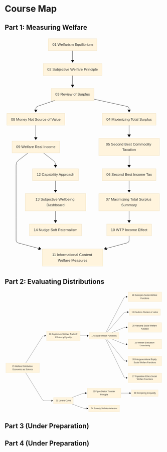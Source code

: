 

# Course Map
## Part 1: Measuring Welfare
<div style="max-width:500px;">
<svg aria-roledescription="flowchart-v2" 
     role="graphics-document document" 
     viewBox="0 0 600.3177490234375 884" 
     xmlns="http://www.w3.org/2000/svg" 
     style="width:100%; height:auto;"
     class="flowchart" 
     id="export-svg">
<style xmlns="http://www.w3.org/1999/xhtml">@import url("https://cdnjs.cloudflare.com/ajax/libs/font-awesome/6.2.0/css/all.min.css"); p {margin: 0;}</style><style>#export-svg{font-family:arial,sans-serif;font-size:14px;fill:#333;}@keyframes edge-animation-frame{from{stroke-dashoffset:0;}}@keyframes dash{to{stroke-dashoffset:0;}}#export-svg .edge-animation-slow{stroke-dasharray:9,5!important;stroke-dashoffset:900;animation:dash 50s linear infinite;stroke-linecap:round;}#export-svg .edge-animation-fast{stroke-dasharray:9,5!important;stroke-dashoffset:900;animation:dash 20s linear infinite;stroke-linecap:round;}#export-svg .error-icon{fill:#552222;}#export-svg .error-text{fill:#552222;stroke:#552222;}#export-svg .edge-thickness-normal{stroke-width:1px;}#export-svg .edge-thickness-thick{stroke-width:3.5px;}#export-svg .edge-pattern-solid{stroke-dasharray:0;}#export-svg .edge-thickness-invisible{stroke-width:0;fill:none;}#export-svg .edge-pattern-dashed{stroke-dasharray:3;}#export-svg .edge-pattern-dotted{stroke-dasharray:2;}#export-svg .marker{fill:#333333;stroke:#333333;}#export-svg .marker.cross{stroke:#333333;}#export-svg svg{font-family:arial,sans-serif;font-size:14px;}#export-svg p{margin:0;}#export-svg .label{font-family:arial,sans-serif;color:#333;}#export-svg .cluster-label text{fill:#333;}#export-svg .cluster-label span{color:#333;}#export-svg .cluster-label span p{background-color:transparent;}#export-svg .label text,#export-svg span{fill:#333;color:#333;}#export-svg .node rect,#export-svg .node circle,#export-svg .node ellipse,#export-svg .node polygon,#export-svg .node path{fill:#ECECFF;stroke:#B8B8FF;stroke-width:1px;}#export-svg .rough-node .label text,#export-svg .node .label text,#export-svg .image-shape .label,#export-svg .icon-shape .label{text-anchor:middle;}#export-svg .node .katex path{fill:#000;stroke:#000;stroke-width:1px;}#export-svg .rough-node .label,#export-svg .node .label,#export-svg .image-shape .label,#export-svg .icon-shape .label{text-align:center;}#export-svg .node.clickable{cursor:pointer;}#export-svg .root .anchor path{fill:#333333!important;stroke-width:0;stroke:#333333;}#export-svg .arrowheadPath{fill:#333333;}#export-svg .edgePath .path{stroke:#333333;stroke-width:1px;}#export-svg .flowchart-link{stroke:#333333;fill:none;}#export-svg .edgeLabel{background-color:rgba(232,232,232, 0.8);text-align:center;}#export-svg .edgeLabel p{background-color:rgba(232,232,232, 0.8);}#export-svg .edgeLabel rect{opacity:0.5;background-color:rgba(232,232,232, 0.8);fill:rgba(232,232,232, 0.8);}#export-svg .labelBkg{background-color:rgba(232, 232, 232, 0.5);}#export-svg .cluster rect{fill:#ffffde;stroke:#aaaa33;stroke-width:1px;}#export-svg .cluster text{fill:#333;}#export-svg .cluster span{color:#333;}#export-svg div.mermaidTooltip{position:absolute;text-align:center;max-width:200px;padding:2px;font-family:arial,sans-serif;font-size:12px;background:hsl(80, 100%, 96.2745098039%);border:1px solid #aaaa33;border-radius:2px;pointer-events:none;z-index:100;}#export-svg .flowchartTitleText{text-anchor:middle;font-size:18px;fill:#333;}#export-svg rect.text{fill:none;stroke-width:0;}#export-svg .icon-shape,#export-svg .image-shape{background-color:rgba(232,232,232, 0.8);text-align:center;}#export-svg .icon-shape p,#export-svg .image-shape p{background-color:rgba(232,232,232, 0.8);padding:2px;}#export-svg .icon-shape rect,#export-svg .image-shape rect{opacity:0.5;background-color:rgba(232,232,232, 0.8);fill:rgba(232,232,232, 0.8);}#export-svg .node .neo-node{stroke:#B8B8FF;}#export-svg [data-look="neo"].node rect,#export-svg [data-look="neo"].cluster rect,#export-svg [data-look="neo"].node polygon{stroke:#B8B8FF;filter:drop-shadow( 1px 2px 2px rgba(185,185,185,1));}#export-svg [data-look="neo"].node path{stroke:#B8B8FF;}#export-svg [data-look="neo"].node .outer-path{filter:drop-shadow( 1px 2px 2px rgba(185,185,185,1));}#export-svg [data-look="neo"].node .neo-line path{stroke:#B8B8FF;filter:none;}#export-svg [data-look="neo"].node circle{stroke:#B8B8FF;filter:drop-shadow( 1px 2px 2px rgba(185,185,185,1));}#export-svg [data-look="neo"].node circle .state-start{fill:#000000;}#export-svg [data-look="neo"].statediagram-cluster rect{fill:#ECECFF;stroke:#B8B8FF;stroke-width:1px;}#export-svg [data-look="neo"].icon-shape .icon{fill:#B8B8FF;filter:drop-shadow( 1px 2px 2px rgba(185,185,185,1));}#export-svg [data-look="neo"].icon-shape .icon-neo path{stroke:#B8B8FF;filter:drop-shadow( 1px 2px 2px rgba(185,185,185,1));}#export-svg :root{--mermaid-font-family:"trebuchet ms",verdana,arial,sans-serif;}</style><g><marker orient="auto" markerHeight="14" markerWidth="10.5" markerUnits="userSpaceOnUse" refY="7" refX="7.75" viewBox="0 0 11.5 14" class="marker flowchart-v2" id="export-svg_flowchart-v2-pointEnd"><path style="stroke-width: 0; stroke-dasharray: 1, 0;" class="arrowMarkerPath" d="M 0 0 L 11.5 7 L 0 14 z"/></marker><marker orient="auto" markerHeight="14" markerWidth="11.5" markerUnits="userSpaceOnUse" refY="7" refX="4" viewBox="0 0 11.5 14" class="marker flowchart-v2" id="export-svg_flowchart-v2-pointStart"><polygon style="stroke-width: 0; stroke-dasharray: 1, 0;" class="arrowMarkerPath" points="0,7 11.5,14 11.5,0"/></marker><marker orient="auto" markerHeight="14" markerWidth="10.5" markerUnits="userSpaceOnUse" refY="7" refX="11.5" viewBox="0 0 11.5 14" class="marker flowchart-v2" id="export-svg_flowchart-v2-pointEnd-margin"><path style="stroke-width: 0; stroke-dasharray: 1, 0;" class="arrowMarkerPath" d="M 0 0 L 11.5 7 L 0 14 z"/></marker><marker orient="auto" markerHeight="14" markerWidth="11.5" markerUnits="userSpaceOnUse" refY="7" refX="1" viewBox="0 0 11.5 14" class="marker flowchart-v2" id="export-svg_flowchart-v2-pointStart-margin"><polygon style="stroke-width: 0; stroke-dasharray: 1, 0;" class="arrowMarkerPath" points="0,7 11.5,14 11.5,0"/></marker><marker orient="auto" markerHeight="14" markerWidth="14" markerUnits="userSpaceOnUse" refX="10.75" refY="5" viewBox="0 0 10 10" class="marker flowchart-v2" id="export-svg_flowchart-v2-circleEnd"><circle style="stroke-width: 0; stroke-dasharray: 1, 0;" class="arrowMarkerPath" r="5" cy="5" cx="5"/></marker><marker orient="auto" markerHeight="14" markerWidth="14" markerUnits="userSpaceOnUse" refY="5" refX="0" viewBox="0 0 10 10" class="marker flowchart-v2" id="export-svg_flowchart-v2-circleStart"><circle style="stroke-width: 0; stroke-dasharray: 1, 0;" class="arrowMarkerPath" r="5" cy="5" cx="5"/></marker><marker orient="auto" markerHeight="14" markerWidth="14" markerUnits="userSpaceOnUse" refX="12.25" refY="5" viewBox="0 0 10 10" class="marker flowchart-v2" id="export-svg_flowchart-v2-circleEnd-margin"><circle style="stroke-width: 0; stroke-dasharray: 1, 0;" class="arrowMarkerPath" r="5" cy="5" cx="5"/></marker><marker orient="auto" markerHeight="14" markerWidth="14" markerUnits="userSpaceOnUse" refY="5" refX="-2" viewBox="0 0 10 10" class="marker flowchart-v2" id="export-svg_flowchart-v2-circleStart-margin"><circle style="stroke-width: 0; stroke-dasharray: 1, 0;" class="arrowMarkerPath" r="5" cy="5" cx="5"/></marker><marker orient="auto" markerHeight="12" markerWidth="12" markerUnits="userSpaceOnUse" refY="7.5" refX="17.7" viewBox="0 0 15 15" class="marker cross flowchart-v2" id="export-svg_flowchart-v2-crossEnd"><path style="stroke-width: 2.5;" class="arrowMarkerPath" d="M 1,1 L 14,14 M 1,14 L 14,1"/></marker><marker orient="auto" markerHeight="12" markerWidth="12" markerUnits="userSpaceOnUse" refY="7.5" refX="-3.5" viewBox="0 0 15 15" class="marker cross flowchart-v2" id="export-svg_flowchart-v2-crossStart"><path style="stroke-width: 2.5; stroke-dasharray: 1, 0;" class="arrowMarkerPath" d="M 1,1 L 14,14 M 1,14 L 14,1"/></marker><marker orient="auto" markerHeight="12" markerWidth="12" markerUnits="userSpaceOnUse" refY="7.5" refX="17.7" viewBox="0 0 15 15" class="marker cross flowchart-v2" id="export-svg_flowchart-v2-crossEnd-margin"><path style="stroke-width: 2.5;" class="arrowMarkerPath" d="M 1,1 L 14,14 M 1,14 L 14,1"/></marker><marker orient="auto" markerHeight="12" markerWidth="12" markerUnits="userSpaceOnUse" refY="7.5" refX="-3.5" viewBox="0 0 15 15" class="marker cross flowchart-v2" id="export-svg_flowchart-v2-crossStart-margin"><path style="stroke-width: 2.5; stroke-dasharray: 1, 0;" class="arrowMarkerPath" d="M 1,1 L 14,14 M 1,14 L 14,1"/></marker><g class="root"><g class="clusters"/><g class="edgePaths"><path marker-end="url(#export-svg_flowchart-v2-pointEnd-margin)" data-points="W3sieCI6MjU5LjgxNzcxMDg3NjQ2NDg0LCJ5Ijo1M30seyJ4IjoyNTkuODE3NzEwODc2NDY0ODQsInkiOjc4fSx7IngiOjI1OS44MTc3MTA4NzY0NjQ4NCwieSI6MTAzfV0=" data-id="L_T1_T2_0" data-et="edge" data-edge="true" style="stroke-dasharray: 0 0 37 9; stroke-dashoffset: 0;;" class="edge-thickness-normal edge-pattern-solid edge-thickness-normal edge-pattern-solid flowchart-link" id="L_T1_T2_0" d="M259.81771087646484,53L259.81771087646484,78L259.81771087646484,99"/><path marker-end="url(#export-svg_flowchart-v2-pointEnd-margin)" data-points="W3sieCI6MjU5LjgxNzcxMDg3NjQ2NDg0LCJ5IjoxNDh9LHsieCI6MjU5LjgxNzcxMDg3NjQ2NDg0LCJ5IjoxNzN9LHsieCI6MjU5LjgxNzcxMDg3NjQ2NDg0LCJ5IjoxOTh9XQ==" data-id="L_T2_T3_0" data-et="edge" data-edge="true" style="stroke-dasharray: 0 0 37 9; stroke-dashoffset: 0;;" class="edge-thickness-normal edge-pattern-solid edge-thickness-normal edge-pattern-solid flowchart-link" id="L_T2_T3_0" d="M259.81771087646484,148L259.81771087646484,173L259.81771087646484,194"/><path marker-end="url(#export-svg_flowchart-v2-pointEnd-margin)" data-points="W3sieCI6MzQxLjk2MzU0Njc1MjkyOTcsInkiOjIzOC41MjI3NTg0NDg2NDd9LHsieCI6NDc2LjMxNzcxMDg3NjQ2NDg0LCJ5IjoyNjh9LHsieCI6NDc2LjMxNzcxMDg3NjQ2NDg0LCJ5IjoyOTN9XQ==" data-id="L_T3_T4_0" data-et="edge" data-edge="true" style="stroke-dasharray: 0 0 147.2606964111328 9; stroke-dashoffset: 0;;" class="edge-thickness-normal edge-pattern-solid edge-thickness-normal edge-pattern-solid flowchart-link" id="L_T3_T4_0" d="M341.9635467529297,238.522758448647L468.52572039750345,266.2904408879877Q476.31771087646484,268 476.31771087646484,275.9773246130322L476.31771087646484,289"/><path marker-end="url(#export-svg_flowchart-v2-pointEnd-margin)" data-points="W3sieCI6NDc2LjMxNzcxMDg3NjQ2NDg0LCJ5IjozMzh9LHsieCI6NDc2LjMxNzcxMDg3NjQ2NDg0LCJ5IjozNjN9LHsieCI6NDc2LjMxNzcxMDg3NjQ2NDg0LCJ5IjozODh9XQ==" data-id="L_T4_T5_0" data-et="edge" data-edge="true" style="stroke-dasharray: 0 0 37 9; stroke-dashoffset: 0;;" class="edge-thickness-normal edge-pattern-solid edge-thickness-normal edge-pattern-solid flowchart-link" id="L_T4_T5_0" d="M476.31771087646484,338L476.31771087646484,363L476.31771087646484,384"/><path marker-end="url(#export-svg_flowchart-v2-pointEnd-margin)" data-points="W3sieCI6NDc2LjMxNzcxMDg3NjQ2NDg0LCJ5Ijo0NTR9LHsieCI6NDc2LjMxNzcxMDg3NjQ2NDg0LCJ5Ijo0Nzl9LHsieCI6NDc2LjMxNzcxMDg3NjQ2NDg0LCJ5Ijo1MDR9XQ==" data-id="L_T5_T6_0" data-et="edge" data-edge="true" style="stroke-dasharray: 0 0 37 9; stroke-dashoffset: 0;;" class="edge-thickness-normal edge-pattern-solid edge-thickness-normal edge-pattern-solid flowchart-link" id="L_T5_T6_0" d="M476.31771087646484,454L476.31771087646484,479L476.31771087646484,500"/><path marker-end="url(#export-svg_flowchart-v2-pointEnd-margin)" data-points="W3sieCI6NDc2LjMxNzcxMDg3NjQ2NDg0LCJ5Ijo1NDl9LHsieCI6NDc2LjMxNzcxMDg3NjQ2NDg0LCJ5Ijo1NzR9LHsieCI6NDc2LjMxNzcxMDg3NjQ2NDg0LCJ5Ijo1OTl9XQ==" data-id="L_T6_T7_0" data-et="edge" data-edge="true" style="stroke-dasharray: 0 0 37 9; stroke-dashoffset: 0;;" class="edge-thickness-normal edge-pattern-solid edge-thickness-normal edge-pattern-solid flowchart-link" id="L_T6_T7_0" d="M476.31771087646484,549L476.31771087646484,574L476.31771087646484,595"/><path marker-end="url(#export-svg_flowchart-v2-pointEnd-margin)" data-points="W3sieCI6MTkzLjAyODIzNzE5MjI1NDMyLCJ5IjoyNDN9LHsieCI6MTE4LjgxNzcxMDg3NjQ2NDg0LCJ5IjoyNjh9LHsieCI6MTE4LjgxNzcxMDg3NjQ2NDg0LCJ5IjoyOTN9XQ==" data-id="L_T3_T8_0" data-et="edge" data-edge="true" style="stroke-dasharray: 0 0 88.20733642578125 9; stroke-dashoffset: 0;;" class="edge-thickness-normal edge-pattern-solid edge-thickness-normal edge-pattern-solid flowchart-link" id="L_T3_T8_0" d="M193.02823719225432,243L126.93944295373687,265.26395550588353Q118.81771087646484,268 118.81771087646484,276.57020836437334L118.81771087646484,289"/><path marker-end="url(#export-svg_flowchart-v2-pointEnd-margin)" data-points="W3sieCI6MTE4LjgxNzcxMDg3NjQ2NDg0LCJ5IjozMzh9LHsieCI6MTE4LjgxNzcxMDg3NjQ2NDg0LCJ5IjozNjN9LHsieCI6MTE4LjgxNzcxMDg3NjQ2NDg0LCJ5IjozOTguNX1d" data-id="L_T8_T9_0" data-et="edge" data-edge="true" style="stroke-dasharray: 0 0 47.5 9; stroke-dashoffset: 0;;" class="edge-thickness-normal edge-pattern-solid edge-thickness-normal edge-pattern-solid flowchart-link" id="L_T8_T9_0" d="M118.81771087646484,338L118.81771087646484,363L118.81771087646484,394.5"/><path marker-end="url(#export-svg_flowchart-v2-pointEnd-margin)" data-points="W3sieCI6NDc2LjMxNzcxMDg3NjQ2NDg0LCJ5Ijo2NjV9LHsieCI6NDc2LjMxNzcxMDg3NjQ2NDg0LCJ5Ijo2OTB9LHsieCI6NDc2LjMxNzcxMDg3NjQ2NDg0LCJ5Ijo3MTV9XQ==" data-id="L_T7_T10_0" data-et="edge" data-edge="true" style="stroke-dasharray: 0 0 37 9; stroke-dashoffset: 0;;" class="edge-thickness-normal edge-pattern-solid edge-thickness-normal edge-pattern-solid flowchart-link" id="L_T7_T10_0" d="M476.31771087646484,665L476.31771087646484,690L476.31771087646484,711"/><path marker-end="url(#export-svg_flowchart-v2-pointEnd-margin)" data-points="W3sieCI6ODkuNTI4OTE3NzczMDE2NTYsInkiOjQ0My41fSx7IngiOjQzLjMxNzcxMDg3NjQ2NDg0NCwieSI6NDc5fSx7IngiOjQzLjMxNzcxMDg3NjQ2NDg0NCwieSI6NTI2LjV9LHsieCI6NDMuMzE3NzEwODc2NDY0ODQ0LCJ5Ijo1NzR9LHsieCI6NDMuMzE3NzEwODc2NDY0ODQ0LCJ5Ijo2MzJ9LHsieCI6NDMuMzE3NzEwODc2NDY0ODQ0LCJ5Ijo2OTB9LHsieCI6NDMuMzE3NzEwODc2NDY0ODQ0LCJ5Ijo3MzcuNX0seyJ4Ijo0My4zMTc3MTA4NzY0NjQ4NDQsInkiOjc4NX0seyJ4IjoxNDMuODE3NzEwODc2NDY0ODQsInkiOjgxMS45MjM3ODc1Mjg4Njg0fV0=" data-id="L_T9_T11_0" data-et="edge" data-edge="true" style="stroke-dasharray: 0 0 451.5704040527344 9; stroke-dashoffset: 0;;" class="edge-thickness-normal edge-pattern-solid edge-thickness-normal edge-pattern-solid flowchart-link" id="L_T9_T11_0" d="M89.52891777301656,443.5L52.28766915871272,472.10917112092216Q43.317710876464844,479 43.317710876464844,490.3112189540297L43.317710876464844,526.5L43.317710876464844,574L43.317710876464844,632L43.317710876464844,690L43.317710876464844,737.5L43.317710876464844,776.7868555466192Q43.317710876464844,785 51.25109998212317,787.1253421160656L139.95395849724414,810.8886945127261"/><path marker-end="url(#export-svg_flowchart-v2-pointEnd-margin)" data-points="W3sieCI6NDc2LjMxNzcxMDg3NjQ2NDg0LCJ5Ijo3NjB9LHsieCI6NDc2LjMxNzcxMDg3NjQ2NDg0LCJ5Ijo3ODV9LHsieCI6Mzc1LjgxNzcxMDg3NjQ2NDg0LCJ5Ijo4MTEuOTIzNzg3NTI4ODY4NH1d" data-id="L_T10_T11_0" data-et="edge" data-edge="true" style="stroke-dasharray: 0 0 113.833984375 9; stroke-dashoffset: 0;;" class="edge-thickness-normal edge-pattern-solid edge-thickness-normal edge-pattern-solid flowchart-link" id="L_T10_T11_0" d="M476.31771087646484,760L476.31771087646484,776.7868555466192Q476.31771087646484,785 468.38432177080654,787.1253421160656L379.6814632556855,810.8886945127261"/><path marker-end="url(#export-svg_flowchart-v2-pointEnd-margin)" data-points="W3sieCI6MTQ4LjEwNjUwMzk3OTkxMzEzLCJ5Ijo0NDMuNX0seyJ4IjoxOTQuMzE3NzEwODc2NDY0ODQsInkiOjQ3OX0seyJ4IjoxOTQuMzE3NzEwODc2NDY0ODQsInkiOjUwNH1d" data-id="L_T9_T12_0" data-et="edge" data-edge="true" style="stroke-dasharray: 0 0 68.84662628173828 9; stroke-dashoffset: 0;;" class="edge-thickness-normal edge-pattern-solid edge-thickness-normal edge-pattern-solid flowchart-link" id="L_T9_T12_0" d="M148.10650397991313,443.5L185.9910608181129,472.6033681670939Q194.31771087646484,479 194.31771087646484,489.5L194.31771087646484,500"/><path marker-end="url(#export-svg_flowchart-v2-pointEnd-margin)" data-points="W3sieCI6MTk0LjMxNzcxMDg3NjQ2NDg0LCJ5Ijo1NDl9LHsieCI6MTk0LjMxNzcxMDg3NjQ2NDg0LCJ5Ijo1NzR9LHsieCI6MTk0LjMxNzcxMDg3NjQ2NDg0LCJ5Ijo1OTl9XQ==" data-id="L_T12_T13_0" data-et="edge" data-edge="true" style="stroke-dasharray: 0 0 37 9; stroke-dashoffset: 0;;" class="edge-thickness-normal edge-pattern-solid edge-thickness-normal edge-pattern-solid flowchart-link" id="L_T12_T13_0" d="M194.31771087646484,549L194.31771087646484,574L194.31771087646484,595"/><path marker-end="url(#export-svg_flowchart-v2-pointEnd-margin)" data-points="W3sieCI6MTk0LjMxNzcxMDg3NjQ2NDg0LCJ5Ijo2NjV9LHsieCI6MTk0LjMxNzcxMDg3NjQ2NDg0LCJ5Ijo2OTB9LHsieCI6MTk0LjMxNzcxMDg3NjQ2NDg0LCJ5Ijo3MTV9XQ==" data-id="L_T13_T14_0" data-et="edge" data-edge="true" style="stroke-dasharray: 0 0 37 9; stroke-dashoffset: 0;;" class="edge-thickness-normal edge-pattern-solid edge-thickness-normal edge-pattern-solid flowchart-link" id="L_T13_T14_0" d="M194.31771087646484,665L194.31771087646484,690L194.31771087646484,711"/></g><g class="edgeLabels"><g class="edgeLabel"><g transform="translate(0, 0)" data-id="L_T1_T2_0" class="label"><foreignObject height="0" width="0"><div class="labelBkg" xmlns="http://www.w3.org/1999/xhtml" style="display: table-cell; white-space: normal; line-height: 1.5; max-width: 200px; text-align: center;"><span class="edgeLabel"></span></div></foreignObject></g></g><g class="edgeLabel"><g transform="translate(0, 0)" data-id="L_T2_T3_0" class="label"><foreignObject height="0" width="0"><div class="labelBkg" xmlns="http://www.w3.org/1999/xhtml" style="display: table-cell; white-space: normal; line-height: 1.5; max-width: 200px; text-align: center;"><span class="edgeLabel"></span></div></foreignObject></g></g><g class="edgeLabel"><g transform="translate(0, 0)" data-id="L_T3_T4_0" class="label"><foreignObject height="0" width="0"><div class="labelBkg" xmlns="http://www.w3.org/1999/xhtml" style="display: table-cell; white-space: normal; line-height: 1.5; max-width: 200px; text-align: center;"><span class="edgeLabel"></span></div></foreignObject></g></g><g class="edgeLabel"><g transform="translate(0, 0)" data-id="L_T4_T5_0" class="label"><foreignObject height="0" width="0"><div class="labelBkg" xmlns="http://www.w3.org/1999/xhtml" style="display: table-cell; white-space: normal; line-height: 1.5; max-width: 200px; text-align: center;"><span class="edgeLabel"></span></div></foreignObject></g></g><g class="edgeLabel"><g transform="translate(0, 0)" data-id="L_T5_T6_0" class="label"><foreignObject height="0" width="0"><div class="labelBkg" xmlns="http://www.w3.org/1999/xhtml" style="display: table-cell; white-space: normal; line-height: 1.5; max-width: 200px; text-align: center;"><span class="edgeLabel"></span></div></foreignObject></g></g><g class="edgeLabel"><g transform="translate(0, 0)" data-id="L_T6_T7_0" class="label"><foreignObject height="0" width="0"><div class="labelBkg" xmlns="http://www.w3.org/1999/xhtml" style="display: table-cell; white-space: normal; line-height: 1.5; max-width: 200px; text-align: center;"><span class="edgeLabel"></span></div></foreignObject></g></g><g class="edgeLabel"><g transform="translate(0, 0)" data-id="L_T3_T8_0" class="label"><foreignObject height="0" width="0"><div class="labelBkg" xmlns="http://www.w3.org/1999/xhtml" style="display: table-cell; white-space: normal; line-height: 1.5; max-width: 200px; text-align: center;"><span class="edgeLabel"></span></div></foreignObject></g></g><g class="edgeLabel"><g transform="translate(0, 0)" data-id="L_T8_T9_0" class="label"><foreignObject height="0" width="0"><div class="labelBkg" xmlns="http://www.w3.org/1999/xhtml" style="display: table-cell; white-space: normal; line-height: 1.5; max-width: 200px; text-align: center;"><span class="edgeLabel"></span></div></foreignObject></g></g><g class="edgeLabel"><g transform="translate(0, 0)" data-id="L_T7_T10_0" class="label"><foreignObject height="0" width="0"><div class="labelBkg" xmlns="http://www.w3.org/1999/xhtml" style="display: table-cell; white-space: normal; line-height: 1.5; max-width: 200px; text-align: center;"><span class="edgeLabel"></span></div></foreignObject></g></g><g class="edgeLabel"><g transform="translate(0, 0)" data-id="L_T9_T11_0" class="label"><foreignObject height="0" width="0"><div class="labelBkg" xmlns="http://www.w3.org/1999/xhtml" style="display: table-cell; white-space: normal; line-height: 1.5; max-width: 200px; text-align: center;"><span class="edgeLabel"></span></div></foreignObject></g></g><g class="edgeLabel"><g transform="translate(0, 0)" data-id="L_T10_T11_0" class="label"><foreignObject height="0" width="0"><div class="labelBkg" xmlns="http://www.w3.org/1999/xhtml" style="display: table-cell; white-space: normal; line-height: 1.5; max-width: 200px; text-align: center;"><span class="edgeLabel"></span></div></foreignObject></g></g><g class="edgeLabel"><g transform="translate(0, 0)" data-id="L_T9_T12_0" class="label"><foreignObject height="0" width="0"><div class="labelBkg" xmlns="http://www.w3.org/1999/xhtml" style="display: table-cell; white-space: normal; line-height: 1.5; max-width: 200px; text-align: center;"><span class="edgeLabel"></span></div></foreignObject></g></g><g class="edgeLabel"><g transform="translate(0, 0)" data-id="L_T12_T13_0" class="label"><foreignObject height="0" width="0"><div class="labelBkg" xmlns="http://www.w3.org/1999/xhtml" style="display: table-cell; white-space: normal; line-height: 1.5; max-width: 200px; text-align: center;"><span class="edgeLabel"></span></div></foreignObject></g></g><g class="edgeLabel"><g transform="translate(0, 0)" data-id="L_T13_T14_0" class="label"><foreignObject height="0" width="0"><div class="labelBkg" xmlns="http://www.w3.org/1999/xhtml" style="display: table-cell; white-space: normal; line-height: 1.5; max-width: 200px; text-align: center;"><span class="edgeLabel"></span></div></foreignObject></g></g></g><g class="nodes"><a transform="translate(259.81771087646484, 30.5)" data-look="neo" data-et="node" data-node="true" data-id="T1" xmlns:xlink="http://www.w3.org/1999/xlink" xlink:href="https://tsuyoshi-adachi.github.io/Normative-Political-Economy-Economic-Perspective/01_welfarism_equilibrium/"><g id="flowchart-T1-0" class="node default clickable"><rect stroke="url(#gradient)" height="45" width="186.5729217529297" y="-22.5" x="-93.28646087646484" data-id="T1" style="" class="basic label-container"/><g transform="translate(-77.28646087646484, -10.5)" style="" class="label"><rect/><foreignObject height="21" width="154.5729217529297"><div xmlns="http://www.w3.org/1999/xhtml" style="display: table-cell; white-space: normal; line-height: 1.5; max-width: 200px; text-align: center;"><span class="nodeLabel"><p>01 Welfarism Equilibrium</p></span></div></foreignObject></g></g></a><a transform="translate(259.81771087646484, 125.5)" data-look="neo" data-et="node" data-node="true" data-id="T2" xmlns:xlink="http://www.w3.org/1999/xlink" xlink:href="https://tsuyoshi-adachi.github.io/Normative-Political-Economy-Economic-Perspective/02-subjective-welfare-principle/"><g id="flowchart-T2-1" class="node default clickable"><rect stroke="url(#gradient)" height="45" width="225.5104217529297" y="-22.5" x="-112.75521087646484" data-id="T2" style="" class="basic label-container"/><g transform="translate(-96.75521087646484, -10.5)" style="" class="label"><rect/><foreignObject height="21" width="193.5104217529297"><div xmlns="http://www.w3.org/1999/xhtml" style="display: table-cell; white-space: normal; line-height: 1.5; max-width: 200px; text-align: center;"><span class="nodeLabel"><p>02 Subjective Welfare Principle</p></span></div></foreignObject></g></g></a><a transform="translate(259.81771087646484, 220.5)" data-look="neo" data-et="node" data-node="true" data-id="T3" xmlns:xlink="http://www.w3.org/1999/xlink" xlink:href="https://tsuyoshi-adachi.github.io/Normative-Political-Economy-Economic-Perspective/03-review-of-surplus/"><g id="flowchart-T3-2" class="node default clickable"><rect stroke="url(#gradient)" height="45" width="164.2916717529297" y="-22.5" x="-82.14583587646484" data-id="T3" style="" class="basic label-container"/><g transform="translate(-66.14583587646484, -10.5)" style="" class="label"><rect/><foreignObject height="21" width="132.2916717529297"><div xmlns="http://www.w3.org/1999/xhtml" style="display: table-cell; white-space: normal; line-height: 1.5; max-width: 200px; text-align: center;"><span class="nodeLabel"><p>03 Review of Surplus</p></span></div></foreignObject></g></g></a><a transform="translate(476.31771087646484, 315.5)" data-look="neo" data-et="node" data-node="true" data-id="T4" xmlns:xlink="http://www.w3.org/1999/xlink" xlink:href="https://tsuyoshi-adachi.github.io/Normative-Political-Economy-Economic-Perspective/04_maximizing_total_surplus/"><g id="flowchart-T4-3" class="node default clickable"><rect stroke="url(#gradient)" height="45" width="206.05209350585938" y="-22.5" x="-103.02604675292969" data-id="T4" style="" class="basic label-container"/><g transform="translate(-87.02604675292969, -10.5)" style="" class="label"><rect/><foreignObject height="21" width="174.05209350585938"><div xmlns="http://www.w3.org/1999/xhtml" style="display: table-cell; white-space: normal; line-height: 1.5; max-width: 200px; text-align: center;"><span class="nodeLabel"><p>04 Maximizing Total Surplus</p></span></div></foreignObject></g></g></a><a transform="translate(476.31771087646484, 421)" data-look="neo" data-et="node" data-node="true" data-id="T5" xmlns:xlink="http://www.w3.org/1999/xlink" xlink:href="https://tsuyoshi-adachi.github.io/Normative-Political-Economy-Economic-Perspective/05_second_best_commodity_taxation/"><g id="flowchart-T5-4" class="node default clickable"><rect stroke="url(#gradient)" height="66" width="232" y="-33" x="-116" data-id="T5" style="" class="basic label-container"/><g transform="translate(-100, -21)" style="" class="label"><rect/><foreignObject height="42" width="200"><div xmlns="http://www.w3.org/1999/xhtml" style="display: table; white-space: break-spaces; line-height: 1.5; max-width: 200px; text-align: center; width: 200px;"><span class="nodeLabel"><p>05 Second Best Commodity Taxation</p></span></div></foreignObject></g></g></a><a transform="translate(476.31771087646484, 526.5)" data-look="neo" data-et="node" data-node="true" data-id="T6" xmlns:xlink="http://www.w3.org/1999/xlink" xlink:href="https://tsuyoshi-adachi.github.io/Normative-Political-Economy-Economic-Perspective/06_second_best_income_tax/"><g id="flowchart-T6-5" class="node default clickable"><rect stroke="url(#gradient)" height="45" width="206.0729217529297" y="-22.5" x="-103.03646087646484" data-id="T6" style="" class="basic label-container"/><g transform="translate(-87.03646087646484, -10.5)" style="" class="label"><rect/><foreignObject height="21" width="174.0729217529297"><div xmlns="http://www.w3.org/1999/xhtml" style="display: table-cell; white-space: normal; line-height: 1.5; max-width: 200px; text-align: center;"><span class="nodeLabel"><p>06 Second Best Income Tax</p></span></div></foreignObject></g></g></a><a transform="translate(476.31771087646484, 632)" data-look="neo" data-et="node" data-node="true" data-id="T7" xmlns:xlink="http://www.w3.org/1999/xlink" xlink:href="https://tsuyoshi-adachi.github.io/Normative-Political-Economy-Economic-Perspective/07_maximizing_total_surplus_summary/"><g id="flowchart-T7-6" class="node default clickable"><rect stroke="url(#gradient)" height="66" width="232" y="-33" x="-116" data-id="T7" style="" class="basic label-container"/><g transform="translate(-100, -21)" style="" class="label"><rect/><foreignObject height="42" width="200"><div xmlns="http://www.w3.org/1999/xhtml" style="display: table; white-space: break-spaces; line-height: 1.5; max-width: 200px; text-align: center; width: 200px;"><span class="nodeLabel"><p>07 Maximizing Total Surplus Summary</p></span></div></foreignObject></g></g></a><a transform="translate(118.81771087646484, 315.5)" data-look="neo" data-et="node" data-node="true" data-id="T8" xmlns:xlink="http://www.w3.org/1999/xlink" xlink:href="https://tsuyoshi-adachi.github.io/Normative-Political-Economy-Economic-Perspective/08_money_not_source_of_value/"><g id="flowchart-T8-7" class="node default clickable"><rect stroke="url(#gradient)" height="45" width="221.6354217529297" y="-22.5" x="-110.81771087646484" data-id="T8" style="" class="basic label-container"/><g transform="translate(-94.81771087646484, -10.5)" style="" class="label"><rect/><foreignObject height="21" width="189.6354217529297"><div xmlns="http://www.w3.org/1999/xhtml" style="display: table-cell; white-space: normal; line-height: 1.5; max-width: 200px; text-align: center;"><span class="nodeLabel"><p>08 Money Not Source of Value</p></span></div></foreignObject></g></g></a><a transform="translate(118.81771087646484, 421)" data-look="neo" data-et="node" data-node="true" data-id="T9" xmlns:xlink="http://www.w3.org/1999/xlink" xlink:href="https://tsuyoshi-adachi.github.io/Normative-Political-Economy-Economic-Perspective/09_welfare_real_income/"><g id="flowchart-T9-8" class="node default clickable"><rect stroke="url(#gradient)" height="45" width="181.92709350585938" y="-22.5" x="-90.96354675292969" data-id="T9" style="" class="basic label-container"/><g transform="translate(-74.96354675292969, -10.5)" style="" class="label"><rect/><foreignObject height="21" width="149.92709350585938"><div xmlns="http://www.w3.org/1999/xhtml" style="display: table-cell; white-space: normal; line-height: 1.5; max-width: 200px; text-align: center;"><span class="nodeLabel"><p>09 Welfare Real Income</p></span></div></foreignObject></g></g></a><a transform="translate(476.31771087646484, 737.5)" data-look="neo" data-et="node" data-node="true" data-id="T10" xmlns:xlink="http://www.w3.org/1999/xlink" xlink:href="https://tsuyoshi-adachi.github.io/Normative-Political-Economy-Economic-Perspective/10_wtp_income_effect/"><g id="flowchart-T10-9" class="node default clickable"><rect stroke="url(#gradient)" height="45" width="171.55209350585938" y="-22.5" x="-85.77604675292969" data-id="T10" style="" class="basic label-container"/><g transform="translate(-69.77604675292969, -10.5)" style="" class="label"><rect/><foreignObject height="21" width="139.55209350585938"><div xmlns="http://www.w3.org/1999/xhtml" style="display: table-cell; white-space: normal; line-height: 1.5; max-width: 200px; text-align: center;"><span class="nodeLabel"><p>10 WTP Income Effect</p></span></div></foreignObject></g></g></a><a transform="translate(259.81771087646484, 843)" data-look="neo" data-et="node" data-node="true" data-id="T11" xmlns:xlink="http://www.w3.org/1999/xlink" xlink:href="https://tsuyoshi-adachi.github.io/Normative-Political-Economy-Economic-Perspective/11_informational_content_welfare_measures/"><g id="flowchart-T11-10" class="node default clickable"><rect stroke="url(#gradient)" height="66" width="232" y="-33" x="-116" data-id="T11" style="" class="basic label-container"/><g transform="translate(-100, -21)" style="" class="label"><rect/><foreignObject height="42" width="200"><div xmlns="http://www.w3.org/1999/xhtml" style="display: table; white-space: break-spaces; line-height: 1.5; max-width: 200px; text-align: center; width: 200px;"><span class="nodeLabel"><p>11 Informational Content Welfare Measures</p></span></div></foreignObject></g></g></a><a transform="translate(194.31771087646484, 526.5)" data-look="neo" data-et="node" data-node="true" data-id="T12" xmlns:xlink="http://www.w3.org/1999/xlink" xlink:href="https://tsuyoshi-adachi.github.io/Normative-Political-Economy-Economic-Perspective/12_capability_approach/"><g id="flowchart-T12-11" class="node default clickable"><rect stroke="url(#gradient)" height="45" width="175.98959350585938" y="-22.5" x="-87.99479675292969" data-id="T12" style="" class="basic label-container"/><g transform="translate(-71.99479675292969, -10.5)" style="" class="label"><rect/><foreignObject height="21" width="143.98959350585938"><div xmlns="http://www.w3.org/1999/xhtml" style="display: table-cell; white-space: normal; line-height: 1.5; max-width: 200px; text-align: center;"><span class="nodeLabel"><p>12 Capability Approach</p></span></div></foreignObject></g></g></a><a transform="translate(194.31771087646484, 632)" data-look="neo" data-et="node" data-node="true" data-id="T13" xmlns:xlink="http://www.w3.org/1999/xlink" xlink:href="https://tsuyoshi-adachi.github.io/Normative-Political-Economy-Economic-Perspective/13_subjective_wellbeing_dashboard/"><g id="flowchart-T13-12" class="node default clickable"><rect stroke="url(#gradient)" height="66" width="232" y="-33" x="-116" data-id="T13" style="" class="basic label-container"/><g transform="translate(-100, -21)" style="" class="label"><rect/><foreignObject height="42" width="200"><div xmlns="http://www.w3.org/1999/xhtml" style="display: table; white-space: break-spaces; line-height: 1.5; max-width: 200px; text-align: center; width: 200px;"><span class="nodeLabel"><p>13 Subjective Wellbeing Dashboard</p></span></div></foreignObject></g></g></a><a transform="translate(194.31771087646484, 737.5)" data-look="neo" data-et="node" data-node="true" data-id="T14" xmlns:xlink="http://www.w3.org/1999/xlink" xlink:href="https://tsuyoshi-adachi.github.io/Normative-Political-Economy-Economic-Perspective/14_nudge_soft_paternalism/"><g id="flowchart-T14-13" class="node default clickable"><rect stroke="url(#gradient)" height="45" width="199.3229217529297" y="-22.5" x="-99.66146087646484" data-id="T14" style="" class="basic label-container"/><g transform="translate(-83.66146087646484, -10.5)" style="" class="label"><rect/><foreignObject height="21" width="167.3229217529297"><div xmlns="http://www.w3.org/1999/xhtml" style="display: table-cell; white-space: normal; line-height: 1.5; max-width: 200px; text-align: center;"><span class="nodeLabel"><p>14 Nudge Soft Paternalism</p></span></div></foreignObject></g></g></a></g></g></g><defs><filter width="130%" height="130%" id="drop-shadow"><feDropShadow flood-color="#FFFFFF" flood-opacity="0.06" stdDeviation="0" dy="4" dx="4"/></filter></defs><defs><filter width="150%" height="150%" id="drop-shadow-small"><feDropShadow flood-color="#FFFFFF" flood-opacity="0.06" stdDeviation="0" dy="2" dx="2"/></filter></defs></svg>
</div>



## Part 2: Evaluating Distributions
<div style="max-width:1000px;">
  <svg aria-roledescription="flowchart-v2" 
       role="graphics-document document" 
       viewBox="0 0 1094 841.5" 
       xmlns="http://www.w3.org/2000/svg" 
       style="width:100%; height:auto;"
       class="flowchart" 
       id="export-svg"><style xmlns="http://www.w3.org/1999/xhtml">@import url("https://cdnjs.cloudflare.com/ajax/libs/font-awesome/6.2.0/css/all.min.css"); p {margin: 0;}</style><style>#export-svg{font-family:arial,sans-serif;font-size:14px;fill:#333;}@keyframes edge-animation-frame{from{stroke-dashoffset:0;}}@keyframes dash{to{stroke-dashoffset:0;}}#export-svg .edge-animation-slow{stroke-dasharray:9,5!important;stroke-dashoffset:900;animation:dash 50s linear infinite;stroke-linecap:round;}#export-svg .edge-animation-fast{stroke-dasharray:9,5!important;stroke-dashoffset:900;animation:dash 20s linear infinite;stroke-linecap:round;}#export-svg .error-icon{fill:hsl(220.5882352941, 100%, 98.3333333333%);}#export-svg .error-text{fill:rgb(8.5000000002, 5.7500000001, 0);stroke:rgb(8.5000000002, 5.7500000001, 0);}#export-svg .edge-thickness-normal{stroke-width:1px;}#export-svg .edge-thickness-thick{stroke-width:3.5px;}#export-svg .edge-pattern-solid{stroke-dasharray:0;}#export-svg .edge-thickness-invisible{stroke-width:0;fill:none;}#export-svg .edge-pattern-dashed{stroke-dasharray:3;}#export-svg .edge-pattern-dotted{stroke-dasharray:2;}#export-svg .marker{fill:#0b0b0b;stroke:#0b0b0b;}#export-svg .marker.cross{stroke:#0b0b0b;}#export-svg svg{font-family:arial,sans-serif;font-size:14px;}#export-svg p{margin:0;}#export-svg .label{font-family:arial,sans-serif;color:#333;}#export-svg .cluster-label text{fill:rgb(8.5000000002, 5.7500000001, 0);}#export-svg .cluster-label span{color:rgb(8.5000000002, 5.7500000001, 0);}#export-svg .cluster-label span p{background-color:transparent;}#export-svg .label text,#export-svg span{fill:#333;color:#333;}#export-svg .node rect,#export-svg .node circle,#export-svg .node ellipse,#export-svg .node polygon,#export-svg .node path{fill:#fff4dd;stroke:hsl(40.5882352941, 60%, 83.3333333333%);stroke-width:1px;}#export-svg .rough-node .label text,#export-svg .node .label text,#export-svg .image-shape .label,#export-svg .icon-shape .label{text-anchor:middle;}#export-svg .node .katex path{fill:#000;stroke:#000;stroke-width:1px;}#export-svg .rough-node .label,#export-svg .node .label,#export-svg .image-shape .label,#export-svg .icon-shape .label{text-align:center;}#export-svg .node.clickable{cursor:pointer;}#export-svg .root .anchor path{fill:#0b0b0b!important;stroke-width:0;stroke:#0b0b0b;}#export-svg .arrowheadPath{fill:#0b0b0b;}#export-svg .edgePath .path{stroke:#0b0b0b;stroke-width:1px;}#export-svg .flowchart-link{stroke:#0b0b0b;fill:none;}#export-svg .edgeLabel{background-color:hsl(-79.4117647059, 100%, 93.3333333333%);text-align:center;}#export-svg .edgeLabel p{background-color:hsl(-79.4117647059, 100%, 93.3333333333%);}#export-svg .edgeLabel rect{opacity:0.5;background-color:hsl(-79.4117647059, 100%, 93.3333333333%);fill:hsl(-79.4117647059, 100%, 93.3333333333%);}#export-svg .labelBkg{background-color:rgba(243.9999999999, 220.9999999998, 255, 0.5);}#export-svg .cluster rect{fill:#FFFFF8;stroke:hsl(220.5882352941, 60%, 88.3333333333%);stroke-width:1px;}#export-svg .cluster text{fill:rgb(8.5000000002, 5.7500000001, 0);}#export-svg .cluster span{color:rgb(8.5000000002, 5.7500000001, 0);}#export-svg div.mermaidTooltip{position:absolute;text-align:center;max-width:200px;padding:2px;font-family:arial,sans-serif;font-size:12px;background:hsl(220.5882352941, 100%, 98.3333333333%);border:1px solid hsl(220.5882352941, 60%, 88.3333333333%);border-radius:2px;pointer-events:none;z-index:100;}#export-svg .flowchartTitleText{text-anchor:middle;font-size:18px;fill:#333;}#export-svg rect.text{fill:none;stroke-width:0;}#export-svg .icon-shape,#export-svg .image-shape{background-color:hsl(-79.4117647059, 100%, 93.3333333333%);text-align:center;}#export-svg .icon-shape p,#export-svg .image-shape p{background-color:hsl(-79.4117647059, 100%, 93.3333333333%);padding:2px;}#export-svg .icon-shape rect,#export-svg .image-shape rect{opacity:0.5;background-color:hsl(-79.4117647059, 100%, 93.3333333333%);fill:hsl(-79.4117647059, 100%, 93.3333333333%);}#export-svg .node .neo-node{stroke:hsl(40.5882352941, 60%, 83.3333333333%);}#export-svg [data-look="neo"].node rect,#export-svg [data-look="neo"].cluster rect,#export-svg [data-look="neo"].node polygon{stroke:url(#export-svg-gradient);filter:drop-shadow( 1px 2px 2px rgba(185,185,185,1));}#export-svg [data-look="neo"].node path{stroke:url(#export-svg-gradient);}#export-svg [data-look="neo"].node .outer-path{filter:drop-shadow( 1px 2px 2px rgba(185,185,185,1));}#export-svg [data-look="neo"].node .neo-line path{stroke:hsl(40.5882352941, 60%, 83.3333333333%);filter:none;}#export-svg [data-look="neo"].node circle{stroke:url(#export-svg-gradient);filter:drop-shadow( 1px 2px 2px rgba(185,185,185,1));}#export-svg [data-look="neo"].node circle .state-start{fill:#000000;}#export-svg [data-look="neo"].statediagram-cluster rect{fill:#fff4dd;stroke:url(#export-svg-gradient);stroke-width:1px;}#export-svg [data-look="neo"].icon-shape .icon{fill:url(#export-svg-gradient);filter:drop-shadow( 1px 2px 2px rgba(185,185,185,1));}#export-svg [data-look="neo"].icon-shape .icon-neo path{stroke:url(#export-svg-gradient);filter:drop-shadow( 1px 2px 2px rgba(185,185,185,1));}#export-svg :root{--mermaid-font-family:"trebuchet ms",verdana,arial,sans-serif;}</style><g><marker orient="auto" markerHeight="14" markerWidth="10.5" markerUnits="userSpaceOnUse" refY="7" refX="7.75" viewBox="0 0 11.5 14" class="marker flowchart-v2" id="export-svg_flowchart-v2-pointEnd"><path style="stroke-width: 0; stroke-dasharray: 1, 0;" class="arrowMarkerPath" d="M 0 0 L 11.5 7 L 0 14 z"/></marker><marker orient="auto" markerHeight="14" markerWidth="11.5" markerUnits="userSpaceOnUse" refY="7" refX="4" viewBox="0 0 11.5 14" class="marker flowchart-v2" id="export-svg_flowchart-v2-pointStart"><polygon style="stroke-width: 0; stroke-dasharray: 1, 0;" class="arrowMarkerPath" points="0,7 11.5,14 11.5,0"/></marker><marker orient="auto" markerHeight="14" markerWidth="10.5" markerUnits="userSpaceOnUse" refY="7" refX="11.5" viewBox="0 0 11.5 14" class="marker flowchart-v2" id="export-svg_flowchart-v2-pointEnd-margin"><path style="stroke-width: 0; stroke-dasharray: 1, 0;" class="arrowMarkerPath" d="M 0 0 L 11.5 7 L 0 14 z"/></marker><marker orient="auto" markerHeight="14" markerWidth="11.5" markerUnits="userSpaceOnUse" refY="7" refX="1" viewBox="0 0 11.5 14" class="marker flowchart-v2" id="export-svg_flowchart-v2-pointStart-margin"><polygon style="stroke-width: 0; stroke-dasharray: 1, 0;" class="arrowMarkerPath" points="0,7 11.5,14 11.5,0"/></marker><marker orient="auto" markerHeight="14" markerWidth="14" markerUnits="userSpaceOnUse" refX="10.75" refY="5" viewBox="0 0 10 10" class="marker flowchart-v2" id="export-svg_flowchart-v2-circleEnd"><circle style="stroke-width: 0; stroke-dasharray: 1, 0;" class="arrowMarkerPath" r="5" cy="5" cx="5"/></marker><marker orient="auto" markerHeight="14" markerWidth="14" markerUnits="userSpaceOnUse" refY="5" refX="0" viewBox="0 0 10 10" class="marker flowchart-v2" id="export-svg_flowchart-v2-circleStart"><circle style="stroke-width: 0; stroke-dasharray: 1, 0;" class="arrowMarkerPath" r="5" cy="5" cx="5"/></marker><marker orient="auto" markerHeight="14" markerWidth="14" markerUnits="userSpaceOnUse" refX="12.25" refY="5" viewBox="0 0 10 10" class="marker flowchart-v2" id="export-svg_flowchart-v2-circleEnd-margin"><circle style="stroke-width: 0; stroke-dasharray: 1, 0;" class="arrowMarkerPath" r="5" cy="5" cx="5"/></marker><marker orient="auto" markerHeight="14" markerWidth="14" markerUnits="userSpaceOnUse" refY="5" refX="-2" viewBox="0 0 10 10" class="marker flowchart-v2" id="export-svg_flowchart-v2-circleStart-margin"><circle style="stroke-width: 0; stroke-dasharray: 1, 0;" class="arrowMarkerPath" r="5" cy="5" cx="5"/></marker><marker orient="auto" markerHeight="12" markerWidth="12" markerUnits="userSpaceOnUse" refY="7.5" refX="17.7" viewBox="0 0 15 15" class="marker cross flowchart-v2" id="export-svg_flowchart-v2-crossEnd"><path style="stroke-width: 2.5;" class="arrowMarkerPath" d="M 1,1 L 14,14 M 1,14 L 14,1"/></marker><marker orient="auto" markerHeight="12" markerWidth="12" markerUnits="userSpaceOnUse" refY="7.5" refX="-3.5" viewBox="0 0 15 15" class="marker cross flowchart-v2" id="export-svg_flowchart-v2-crossStart"><path style="stroke-width: 2.5; stroke-dasharray: 1, 0;" class="arrowMarkerPath" d="M 1,1 L 14,14 M 1,14 L 14,1"/></marker><marker orient="auto" markerHeight="12" markerWidth="12" markerUnits="userSpaceOnUse" refY="7.5" refX="17.7" viewBox="0 0 15 15" class="marker cross flowchart-v2" id="export-svg_flowchart-v2-crossEnd-margin"><path style="stroke-width: 2.5;" class="arrowMarkerPath" d="M 1,1 L 14,14 M 1,14 L 14,1"/></marker><marker orient="auto" markerHeight="12" markerWidth="12" markerUnits="userSpaceOnUse" refY="7.5" refX="-3.5" viewBox="0 0 15 15" class="marker cross flowchart-v2" id="export-svg_flowchart-v2-crossStart-margin"><path style="stroke-width: 2.5; stroke-dasharray: 1, 0;" class="arrowMarkerPath" d="M 1,1 L 14,14 M 1,14 L 14,1"/></marker><g class="root"><g class="clusters"/><g class="edgePaths"><path marker-end="url(#export-svg_flowchart-v2-pointEnd-margin)" data-points="W3sieCI6MTQ1LjAwNjc3MjAwOTAyOTMzLCJ5Ijo0OTguNX0seyJ4IjoyNjUsInkiOjMxMH0seyJ4IjoyOTAsInkiOjMxMH1d" data-id="L_node15_node16_0" data-et="edge" data-edge="true" style="stroke-dasharray: 0 0 233.76510620117188 9; stroke-dashoffset: 0;;" class="edge-thickness-normal edge-pattern-solid edge-thickness-normal edge-pattern-solid flowchart-link" id="L_node15_node16_0" d="M145.00677200902933,498.5L259.41957681089707,318.76640947791697Q265,310 275.3918746193355,310L286,310"/><path marker-end="url(#export-svg_flowchart-v2-pointEnd-margin)" data-points="W3sieCI6MTQ0LjUyMDM5NjkxMjg5OTY4LCJ5Ijo1NjQuNX0seyJ4IjoyNjUsInkiOjc1OC4yNX0seyJ4IjozMzguMjQ0Nzg5MTIzNTM1MTYsInkiOjc1OC4yNX1d" data-id="L_node15_node21_0" data-et="edge" data-edge="true" style="stroke-dasharray: 0 0 286.6946105957031 9; stroke-dashoffset: 0;;" class="edge-thickness-normal edge-pattern-solid edge-thickness-normal edge-pattern-solid flowchart-link" id="L_node15_node21_0" d="M144.52039691289968,564.5L259.5646528175605,749.5091136622826Q265,758.25 275.2930118508893,758.25L334.24478912353516,758.25"/><path marker-end="url(#export-svg_flowchart-v2-pointEnd-margin)" data-points="W3sieCI6NTIyLCJ5IjozMTB9LHsieCI6NTQ3LCJ5IjozMTB9LHsieCI6NTg0Ljk3Mzk2MDg3NjQ2NDgsInkiOjMxMH1d" data-id="L_node16_node17_0" data-et="edge" data-edge="true" style="stroke-dasharray: 0 0 49.97393798828125 9; stroke-dashoffset: 0;;" class="edge-thickness-normal edge-pattern-solid edge-thickness-normal edge-pattern-solid flowchart-link" id="L_node16_node17_0" d="M522,310L547,310L580.9739608764648,310"/><path marker-end="url(#export-svg_flowchart-v2-pointEnd-margin)" data-points="W3sieCI6Njk5Ljc5MzY4MDI5NzM5NzcsInkiOjI4Ny41fSx7IngiOjgyOSwieSI6NDF9LHsieCI6ODU0LCJ5Ijo0MX1d" data-id="L_node17_node18_0" data-et="edge" data-edge="true" style="stroke-dasharray: 0 0 288.47998046875 9; stroke-dashoffset: 0;;" class="edge-thickness-normal edge-pattern-solid edge-thickness-normal edge-pattern-solid flowchart-link" id="L_node17_node18_0" d="M699.7936802973977,287.5L824.515026284653,49.55643921580384Q829,41 838.6606232346106,41L850,41"/><path marker-end="url(#export-svg_flowchart-v2-pointEnd-margin)" data-points="W3sieCI6NzA3LjQwMzY2OTcyNDc3MDcsInkiOjI4Ny41fSx7IngiOjgyOSwieSI6MTQ2LjV9LHsieCI6ODYyLjU1NzI4OTEyMzUzNTIsInkiOjE0Ni41fV0=" data-id="L_node17_node19_0" data-et="edge" data-edge="true" style="stroke-dasharray: 0 0 205.3067626953125 9; stroke-dashoffset: 0;;" class="edge-thickness-normal edge-pattern-solid edge-thickness-normal edge-pattern-solid flowchart-link" id="L_node17_node19_0" d="M707.4036697247707,287.5L821.1596959387015,155.5914164115057Q829,146.5 841.0051747234686,146.5L858.5572891235352,146.5"/><path marker-end="url(#export-svg_flowchart-v2-pointEnd-margin)" data-points="W3sieCI6NzQyLjY5ODI3NTg2MjA2OSwieSI6Mjg3LjV9LHsieCI6ODI5LCJ5IjoyNTJ9LHsieCI6ODU0LCJ5IjoyNTJ9XQ==" data-id="L_node17_node20_0" data-et="edge" data-edge="true" style="stroke-dasharray: 0 0 105.05278015136719 9; stroke-dashoffset: 0;;" class="edge-thickness-normal edge-pattern-solid edge-thickness-normal edge-pattern-solid flowchart-link" id="L_node17_node20_0" d="M742.698275862069,287.5L819.2894543003769,255.99440886934852Q829,252 839.5,252L850,252"/><path marker-end="url(#export-svg_flowchart-v2-pointEnd-margin)" data-points="W3sieCI6NzQyLjY5ODI3NTg2MjA2OSwieSI6MzMyLjV9LHsieCI6ODI5LCJ5IjozNjh9LHsieCI6ODU0LCJ5IjozNjh9XQ==" data-id="L_node17_node25_0" data-et="edge" data-edge="true" style="stroke-dasharray: 0 0 105.05278015136719 9; stroke-dashoffset: 0;;" class="edge-thickness-normal edge-pattern-solid edge-thickness-normal edge-pattern-solid flowchart-link" id="L_node17_node25_0" d="M742.698275862069,332.5L819.2894543003769,364.00559113065145Q829,368 839.5,368L850,368"/><path marker-end="url(#export-svg_flowchart-v2-pointEnd-margin)" data-points="W3sieCI6NzA2LjIzMjc1ODYyMDY4OTcsInkiOjMzMi41fSx7IngiOjgyOSwieSI6NDg0fSx7IngiOjg1NCwieSI6NDg0fV0=" data-id="L_node17_node26_0" data-et="edge" data-edge="true" style="stroke-dasharray: 0 0 205.6488800048828 9; stroke-dashoffset: 0;;" class="edge-thickness-normal edge-pattern-solid edge-thickness-normal edge-pattern-solid flowchart-link" id="L_node17_node26_0" d="M706.2327586206897,332.5L822.3893732680915,475.8422053095597Q829,484 839.5,484L850,484"/><path marker-end="url(#export-svg_flowchart-v2-pointEnd-margin)" data-points="W3sieCI6Njk4LjkzOTY1NTE3MjQxMzgsInkiOjMzMi41fSx7IngiOjgyOSwieSI6NjAwfSx7IngiOjg1NCwieSI6NjAwfV0=" data-id="L_node17_node27_0" data-et="edge" data-edge="true" style="stroke-dasharray: 0 0 307.56048583984375 9; stroke-dashoffset: 0;;" class="edge-thickness-normal edge-pattern-solid edge-thickness-normal edge-pattern-solid flowchart-link" id="L_node17_node27_0" d="M698.9396551724138,332.5L824.8783211801771,591.5227882429175Q829,600 838.4260996954305,600L850,600"/><path marker-end="url(#export-svg_flowchart-v2-pointEnd-margin)" data-points="W3sieCI6NDY2LjE0MjE4MDA5NDc4Njc0LCJ5Ijo3MzUuNzV9LHsieCI6NTQ3LCJ5Ijo3MDUuNX0seyJ4Ijo1NzIsInkiOjcwNS41fV0=" data-id="L_node21_node22_0" data-et="edge" data-edge="true" style="stroke-dasharray: 0 0 98.10774230957031 9; stroke-dashoffset: 0;;" class="edge-thickness-normal edge-pattern-solid edge-thickness-normal edge-pattern-solid flowchart-link" id="L_node21_node22_0" d="M466.14218009478674,735.75L537.1656802938166,709.1791515212849Q547,705.5 557.5,705.5L568,705.5"/><path marker-end="url(#export-svg_flowchart-v2-pointEnd-margin)" data-points="W3sieCI6NDY2LjE0MjE4MDA5NDc4Njc0LCJ5Ijo3ODAuNzV9LHsieCI6NTQ3LCJ5Ijo4MTF9LHsieCI6NTgxLjQ3Mzk2MDg3NjQ2NDgsInkiOjgxMX1d" data-id="L_node21_node24_0" data-et="edge" data-edge="true" style="stroke-dasharray: 0 0 107.48095703125 9; stroke-dashoffset: 0;;" class="edge-thickness-normal edge-pattern-solid edge-thickness-normal edge-pattern-solid flowchart-link" id="L_node21_node24_0" d="M466.14218009478674,780.75L532.729015525101,805.6610324038942Q547,811 562.2369804382324,811L577.4739608764648,811"/><path marker-end="url(#export-svg_flowchart-v2-pointEnd-margin)" data-points="W3sieCI6ODA0LCJ5Ijo3MDUuNX0seyJ4Ijo4MjksInkiOjcwNS41fSx7IngiOjg3OC4xMTk3ODkxMjM1MzUyLCJ5Ijo3MDUuNX1d" data-id="L_node22_node23_0" data-et="edge" data-edge="true" style="stroke-dasharray: 0 0 61.11981201171875 9; stroke-dashoffset: 0;;" class="edge-thickness-normal edge-pattern-solid edge-thickness-normal edge-pattern-solid flowchart-link" id="L_node22_node23_0" d="M804,705.5L829,705.5L874.1197891235352,705.5"/></g><g class="edgeLabels"><g class="edgeLabel"><g transform="translate(0, 0)" data-id="L_node15_node16_0" class="label"><foreignObject height="0" width="0"><div class="labelBkg" xmlns="http://www.w3.org/1999/xhtml" style="display: table-cell; white-space: normal; line-height: 1.5; max-width: 200px; text-align: center;"><span class="edgeLabel"></span></div></foreignObject></g></g><g class="edgeLabel"><g transform="translate(0, 0)" data-id="L_node15_node21_0" class="label"><foreignObject height="0" width="0"><div class="labelBkg" xmlns="http://www.w3.org/1999/xhtml" style="display: table-cell; white-space: normal; line-height: 1.5; max-width: 200px; text-align: center;"><span class="edgeLabel"></span></div></foreignObject></g></g><g class="edgeLabel"><g transform="translate(0, 0)" data-id="L_node16_node17_0" class="label"><foreignObject height="0" width="0"><div class="labelBkg" xmlns="http://www.w3.org/1999/xhtml" style="display: table-cell; white-space: normal; line-height: 1.5; max-width: 200px; text-align: center;"><span class="edgeLabel"></span></div></foreignObject></g></g><g class="edgeLabel"><g transform="translate(0, 0)" data-id="L_node17_node18_0" class="label"><foreignObject height="0" width="0"><div class="labelBkg" xmlns="http://www.w3.org/1999/xhtml" style="display: table-cell; white-space: normal; line-height: 1.5; max-width: 200px; text-align: center;"><span class="edgeLabel"></span></div></foreignObject></g></g><g class="edgeLabel"><g transform="translate(0, 0)" data-id="L_node17_node19_0" class="label"><foreignObject height="0" width="0"><div class="labelBkg" xmlns="http://www.w3.org/1999/xhtml" style="display: table-cell; white-space: normal; line-height: 1.5; max-width: 200px; text-align: center;"><span class="edgeLabel"></span></div></foreignObject></g></g><g class="edgeLabel"><g transform="translate(0, 0)" data-id="L_node17_node20_0" class="label"><foreignObject height="0" width="0"><div class="labelBkg" xmlns="http://www.w3.org/1999/xhtml" style="display: table-cell; white-space: normal; line-height: 1.5; max-width: 200px; text-align: center;"><span class="edgeLabel"></span></div></foreignObject></g></g><g class="edgeLabel"><g transform="translate(0, 0)" data-id="L_node17_node25_0" class="label"><foreignObject height="0" width="0"><div class="labelBkg" xmlns="http://www.w3.org/1999/xhtml" style="display: table-cell; white-space: normal; line-height: 1.5; max-width: 200px; text-align: center;"><span class="edgeLabel"></span></div></foreignObject></g></g><g class="edgeLabel"><g transform="translate(0, 0)" data-id="L_node17_node26_0" class="label"><foreignObject height="0" width="0"><div class="labelBkg" xmlns="http://www.w3.org/1999/xhtml" style="display: table-cell; white-space: normal; line-height: 1.5; max-width: 200px; text-align: center;"><span class="edgeLabel"></span></div></foreignObject></g></g><g class="edgeLabel"><g transform="translate(0, 0)" data-id="L_node17_node27_0" class="label"><foreignObject height="0" width="0"><div class="labelBkg" xmlns="http://www.w3.org/1999/xhtml" style="display: table-cell; white-space: normal; line-height: 1.5; max-width: 200px; text-align: center;"><span class="edgeLabel"></span></div></foreignObject></g></g><g class="edgeLabel"><g transform="translate(0, 0)" data-id="L_node21_node22_0" class="label"><foreignObject height="0" width="0"><div class="labelBkg" xmlns="http://www.w3.org/1999/xhtml" style="display: table-cell; white-space: normal; line-height: 1.5; max-width: 200px; text-align: center;"><span class="edgeLabel"></span></div></foreignObject></g></g><g class="edgeLabel"><g transform="translate(0, 0)" data-id="L_node21_node24_0" class="label"><foreignObject height="0" width="0"><div class="labelBkg" xmlns="http://www.w3.org/1999/xhtml" style="display: table-cell; white-space: normal; line-height: 1.5; max-width: 200px; text-align: center;"><span class="edgeLabel"></span></div></foreignObject></g></g><g class="edgeLabel"><g transform="translate(0, 0)" data-id="L_node22_node23_0" class="label"><foreignObject height="0" width="0"><div class="labelBkg" xmlns="http://www.w3.org/1999/xhtml" style="display: table-cell; white-space: normal; line-height: 1.5; max-width: 200px; text-align: center;"><span class="edgeLabel"></span></div></foreignObject></g></g></g><g class="nodes"><a transform="translate(124, 531.5)" data-look="neo" data-et="node" data-node="true" data-id="node15" xmlns:xlink="http://www.w3.org/1999/xlink" xlink:href="https://tsuyoshi-adachi.github.io/Normative-Political-Economy-Economic-Perspective/15_welfare_distribution_economics_as_science/"><g id="flowchart-node15-0" class="node default clickable"><rect stroke="url(#gradient)" height="66" width="232" y="-33" x="-116" data-id="node15" style="" class="basic label-container"/><g transform="translate(-100, -21)" style="" class="label"><rect/><foreignObject height="42" width="200"><div xmlns="http://www.w3.org/1999/xhtml" style="display: table; white-space: break-spaces; line-height: 1.5; max-width: 200px; text-align: center; width: 200px;"><span class="nodeLabel"><p>15 Welfare Distribution Economics as Science</p></span></div></foreignObject></g></g></a><a transform="translate(406, 310)" data-look="neo" data-et="node" data-node="true" data-id="node16" xmlns:xlink="http://www.w3.org/1999/xlink" xlink:href="https://tsuyoshi-adachi.github.io/Normative-Political-Economy-Economic-Perspective/16_equilibrium_welfare_tradeoff_efficiency_equality/"><g id="flowchart-node16-1" class="node default clickable"><rect stroke="url(#gradient)" height="66" width="232" y="-33" x="-116" data-id="node16" style="" class="basic label-container"/><g transform="translate(-100, -21)" style="" class="label"><rect/><foreignObject height="42" width="200"><div xmlns="http://www.w3.org/1999/xhtml" style="display: table; white-space: break-spaces; line-height: 1.5; max-width: 200px; text-align: center; width: 200px;"><span class="nodeLabel"><p>16 Equilibrium Welfare Tradeoff Efficiency Equality</p></span></div></foreignObject></g></g></a><a transform="translate(406, 758.25)" data-look="neo" data-et="node" data-node="true" data-id="node21" xmlns:xlink="http://www.w3.org/1999/xlink" xlink:href="https://tsuyoshi-adachi.github.io/Normative-Political-Economy-Economic-Perspective/21_lorenz_curve/"><g id="flowchart-node21-2" class="node default clickable"><rect stroke="url(#gradient)" height="45" width="135.5104217529297" y="-22.5" x="-67.75521087646484" data-id="node21" style="" class="basic label-container"/><g transform="translate(-51.755210876464844, -10.5)" style="" class="label"><rect/><foreignObject height="21" width="103.51042175292969"><div xmlns="http://www.w3.org/1999/xhtml" style="display: table-cell; white-space: normal; line-height: 1.5; max-width: 200px; text-align: center;"><span class="nodeLabel"><p>21 Lorenz Curve</p></span></div></foreignObject></g></g></a><a transform="translate(688, 310)" data-look="neo" data-et="node" data-node="true" data-id="node17" xmlns:xlink="http://www.w3.org/1999/xlink" xlink:href="https://tsuyoshi-adachi.github.io/Normative-Political-Economy-Economic-Perspective/17_social_welfare_functions/"><g id="flowchart-node17-4" class="node default clickable"><rect stroke="url(#gradient)" height="45" width="206.05209350585938" y="-22.5" x="-103.02604675292969" data-id="node17" style="" class="basic label-container"/><g transform="translate(-87.02604675292969, -10.5)" style="" class="label"><rect/><foreignObject height="21" width="174.05209350585938"><div xmlns="http://www.w3.org/1999/xhtml" style="display: table-cell; white-space: normal; line-height: 1.5; max-width: 200px; text-align: center;"><span class="nodeLabel"><p>17 Social Welfare Functions</p></span></div></foreignObject></g></g></a><a transform="translate(970, 41)" data-look="neo" data-et="node" data-node="true" data-id="node18" xmlns:xlink="http://www.w3.org/1999/xlink" xlink:href="https://tsuyoshi-adachi.github.io/Normative-Political-Economy-Economic-Perspective/18_examples_social_welfare_functions/"><g id="flowchart-node18-6" class="node default clickable"><rect stroke="url(#gradient)" height="66" width="232" y="-33" x="-116" data-id="node18" style="" class="basic label-container"/><g transform="translate(-100, -21)" style="" class="label"><rect/><foreignObject height="42" width="200"><div xmlns="http://www.w3.org/1999/xhtml" style="display: table; white-space: break-spaces; line-height: 1.5; max-width: 200px; text-align: center; width: 200px;"><span class="nodeLabel"><p>18 Examples Social Welfare Functions</p></span></div></foreignObject></g></g></a><a transform="translate(970, 146.5)" data-look="neo" data-et="node" data-node="true" data-id="node19" xmlns:xlink="http://www.w3.org/1999/xlink" xlink:href="https://tsuyoshi-adachi.github.io/Normative-Political-Economy-Economic-Perspective/19_cautions_division_of_labor/"><g id="flowchart-node19-7" class="node default clickable"><rect stroke="url(#gradient)" height="45" width="214.8854217529297" y="-22.5" x="-107.44271087646484" data-id="node19" style="" class="basic label-container"/><g transform="translate(-91.44271087646484, -10.5)" style="" class="label"><rect/><foreignObject height="21" width="182.8854217529297"><div xmlns="http://www.w3.org/1999/xhtml" style="display: table-cell; white-space: normal; line-height: 1.5; max-width: 200px; text-align: center;"><span class="nodeLabel"><p>19 Cautions Division of Labor</p></span></div></foreignObject></g></g></a><a transform="translate(970, 252)" data-look="neo" data-et="node" data-node="true" data-id="node20" xmlns:xlink="http://www.w3.org/1999/xlink" xlink:href="https://tsuyoshi-adachi.github.io/Normative-Political-Economy-Economic-Perspective/20_harsanyi_social_welfare_function/"><g id="flowchart-node20-8" class="node default clickable"><rect stroke="url(#gradient)" height="66" width="232" y="-33" x="-116" data-id="node20" style="" class="basic label-container"/><g transform="translate(-100, -21)" style="" class="label"><rect/><foreignObject height="42" width="200"><div xmlns="http://www.w3.org/1999/xhtml" style="display: table; white-space: break-spaces; line-height: 1.5; max-width: 200px; text-align: center; width: 200px;"><span class="nodeLabel"><p>20 Harsanyi Social Welfare Function</p></span></div></foreignObject></g></g></a><a transform="translate(970, 368)" data-look="neo" data-et="node" data-node="true" data-id="node25" xmlns:xlink="http://www.w3.org/1999/xlink" xlink:href="https://tsuyoshi-adachi.github.io/Normative-Political-Economy-Economic-Perspective/25_welfare_evaluation_uncertainty/"><g id="flowchart-node25-9" class="node default clickable"><rect stroke="url(#gradient)" height="66" width="232" y="-33" x="-116" data-id="node25" style="" class="basic label-container"/><g transform="translate(-100, -21)" style="" class="label"><rect/><foreignObject height="42" width="200"><div xmlns="http://www.w3.org/1999/xhtml" style="display: table; white-space: break-spaces; line-height: 1.5; max-width: 200px; text-align: center; width: 200px;"><span class="nodeLabel"><p>25 Welfare Evaluation Uncertainty</p></span></div></foreignObject></g></g></a><a transform="translate(970, 484)" data-look="neo" data-et="node" data-node="true" data-id="node26" xmlns:xlink="http://www.w3.org/1999/xlink" xlink:href="https://tsuyoshi-adachi.github.io/Normative-Political-Economy-Economic-Perspective/26_intergenerational_equity_social_welfare_functions/"><g id="flowchart-node26-10" class="node default clickable"><rect stroke="url(#gradient)" height="66" width="232" y="-33" x="-116" data-id="node26" style="" class="basic label-container"/><g transform="translate(-100, -21)" style="" class="label"><rect/><foreignObject height="42" width="200"><div xmlns="http://www.w3.org/1999/xhtml" style="display: table; white-space: break-spaces; line-height: 1.5; max-width: 200px; text-align: center; width: 200px;"><span class="nodeLabel"><p>26 Intergenerational Equity Social Welfare Functions</p></span></div></foreignObject></g></g></a><a transform="translate(970, 600)" data-look="neo" data-et="node" data-node="true" data-id="node27" xmlns:xlink="http://www.w3.org/1999/xlink" xlink:href="https://tsuyoshi-adachi.github.io/Normative-Political-Economy-Economic-Perspective/27_population_ethics_social_welfare_functions/"><g id="flowchart-node27-11" class="node default clickable"><rect stroke="url(#gradient)" height="66" width="232" y="-33" x="-116" data-id="node27" style="" class="basic label-container"/><g transform="translate(-100, -21)" style="" class="label"><rect/><foreignObject height="42" width="200"><div xmlns="http://www.w3.org/1999/xhtml" style="display: table; white-space: break-spaces; line-height: 1.5; max-width: 200px; text-align: center; width: 200px;"><span class="nodeLabel"><p>27 Population Ethics Social Welfare Functions</p></span></div></foreignObject></g></g></a><a transform="translate(688, 705.5)" data-look="neo" data-et="node" data-node="true" data-id="node22" xmlns:xlink="http://www.w3.org/1999/xlink" xlink:href="https://tsuyoshi-adachi.github.io/Normative-Political-Economy-Economic-Perspective/22_pigou_dalton_transfer_principle/"><g id="flowchart-node22-13" class="node default clickable"><rect stroke="url(#gradient)" height="66" width="232" y="-33" x="-116" data-id="node22" style="" class="basic label-container"/><g transform="translate(-100, -21)" style="" class="label"><rect/><foreignObject height="42" width="200"><div xmlns="http://www.w3.org/1999/xhtml" style="display: table; white-space: break-spaces; line-height: 1.5; max-width: 200px; text-align: center; width: 200px;"><span class="nodeLabel"><p>22 Pigou Dalton Transfer Principle</p></span></div></foreignObject></g></g></a><a transform="translate(688, 811)" data-look="neo" data-et="node" data-node="true" data-id="node24" xmlns:xlink="http://www.w3.org/1999/xlink" xlink:href="https://tsuyoshi-adachi.github.io/Normative-Political-Economy-Economic-Perspective/24_poverty_sufficientarianism/"><g id="flowchart-node24-14" class="node default clickable"><rect stroke="url(#gradient)" height="45" width="213.05209350585938" y="-22.5" x="-106.52604675292969" data-id="node24" style="" class="basic label-container"/><g transform="translate(-90.52604675292969, -10.5)" style="" class="label"><rect/><foreignObject height="21" width="181.05209350585938"><div xmlns="http://www.w3.org/1999/xhtml" style="display: table-cell; white-space: normal; line-height: 1.5; max-width: 200px; text-align: center;"><span class="nodeLabel"><p>24 Poverty Sufficientarianism</p></span></div></foreignObject></g></g></a><a transform="translate(970, 705.5)" data-look="neo" data-et="node" data-node="true" data-id="node23" xmlns:xlink="http://www.w3.org/1999/xlink" xlink:href="https://tsuyoshi-adachi.github.io/Normative-Political-Economy-Economic-Perspective/23_comparing_inequality/"><g id="flowchart-node23-16" class="node default clickable"><rect stroke="url(#gradient)" height="45" width="183.7604217529297" y="-22.5" x="-91.88021087646484" data-id="node23" style="" class="basic label-container"/><g transform="translate(-75.88021087646484, -10.5)" style="" class="label"><rect/><foreignObject height="21" width="151.7604217529297"><div xmlns="http://www.w3.org/1999/xhtml" style="display: table-cell; white-space: normal; line-height: 1.5; max-width: 200px; text-align: center;"><span class="nodeLabel"><p>23 Comparing Inequality</p></span></div></foreignObject></g></g></a></g></g></g><defs><filter width="130%" height="130%" id="drop-shadow"><feDropShadow flood-color="#FFFFFF" flood-opacity="0.06" stdDeviation="0" dy="4" dx="4"/></filter></defs><defs><filter width="150%" height="150%" id="drop-shadow-small"><feDropShadow flood-color="#FFFFFF" flood-opacity="0.06" stdDeviation="0" dy="2" dx="2"/></filter></defs><linearGradient y2="0%" x2="100%" y1="0%" x1="0%" gradientUnits="objectBoundingBox" id="export-svg-gradient"><stop stop-opacity="1" stop-color="hsl(40.5882352941, 60%, 83.3333333333%)" offset="0%"/><stop stop-opacity="1" stop-color="hsl(-79.4117647059, 60%, 83.3333333333%)" offset="100%"/></linearGradient></svg>
</div>

## Part 3 (Under Preparation)

## Part 4 (Under Preparation)
